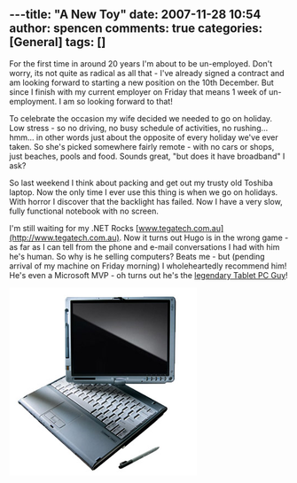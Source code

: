 ---title: "A New Toy"
date: 2007-11-28 10:54
author: spencen
comments: true
categories: [General]
tags: []
---
For the first time in around 20 years I'm about to be un-employed. Don't worry, its not quite as radical as all that - I've already signed a contract and am looking forward to starting a new position on the 10th December. But since I finish with my current employer on Friday that means 1 week of un-employment. I am so looking forward to that! 

To celebrate the occasion my wife decided we needed to go on holiday. Low stress - so no driving, no busy schedule of activities, no rushing... hmm... in other words just about the opposite of every holiday we've ever taken. So she's picked somewhere fairly remote - with no cars or shops, just beaches, pools and food. Sounds great, "but does it have broadband" I ask? 

So last weekend I think about packing and get out my trusty old Toshiba laptop. Now the only time I ever use this thing is when we go on holidays. With horror I discover that the backlight has failed. Now I have a very slow, fully functional notebook with no screen. 

I'm still waiting for my .NET Rocks [www.tegatech.com.au](http://www.tegatech.com.au). Now it turns out Hugo is in the wrong game - as far as I can tell from the phone and e-mail conversations I had with him he's human. So why is he selling computers? Beats me - but (pending arrival of my machine on Friday morning) I wholeheartedly recommend him! He's even a Microsoft MVP - oh turns out he's the <a href="https://mvp.support.microsoft.com/default.aspx/profile=5CFB3DCD-DAAA-41B6-ABB1-8763CCAB9711" target="_blank">legendary Tablet PC Guy</a>!
 

![T4220S](/images/T4220S.png)


